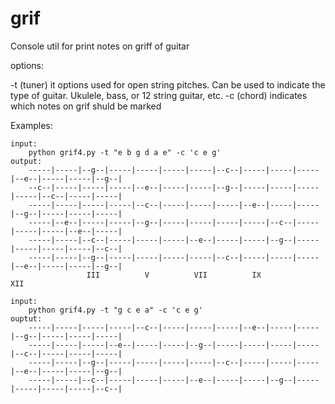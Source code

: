 # grif
Console util for print notes on griff of guitar


options: 

 -t (tuner) it options used for open string pitches. Can be used to indicate the type of guitar. Ukulele, bass, or 12 string guitar, etc. 
 -c (chord) indicates which notes on grif shuld be marked 


Examples:

    input:
        python grif4.py -t "e b g d a e" -c 'c e g'
    output:
        -----|-----|--g--|-----|-----|-----|-----|--c--|-----|-----|-----|--e--|-----|-----|--g--|
        --c--|-----|-----|-----|--e--|-----|-----|--g--|-----|-----|-----|-----|--c--|-----|-----|
        -----|-----|-----|-----|--c--|-----|-----|-----|--e--|-----|-----|--g--|-----|-----|-----|
        -----|--e--|-----|-----|--g--|-----|-----|-----|-----|--c--|-----|-----|-----|--e--|-----|
        -----|-----|--c--|-----|-----|-----|--e--|-----|-----|--g--|-----|-----|-----|-----|--c--|
        -----|-----|--g--|-----|-----|-----|-----|--c--|-----|-----|-----|--e--|-----|-----|--g--|
                     III          V          VII          IX               XII  

    input:
        python grif4.py -t "g c e a" -c 'c e g'
    ouptut:
        -----|-----|-----|-----|--c--|-----|-----|-----|--e--|-----|-----|--g--|-----|-----|-----|
        -----|-----|-----|--e--|-----|-----|--g--|-----|-----|-----|-----|--c--|-----|-----|-----|
        -----|-----|--g--|-----|-----|-----|-----|--c--|-----|-----|-----|--e--|-----|-----|--g--|
        -----|-----|--c--|-----|-----|-----|--e--|-----|-----|--g--|-----|-----|-----|-----|--c--|
